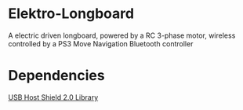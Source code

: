 Elektro-Longboard
=================

A electric driven longboard, powered by a RC 3-phase motor, wireless controlled by a PS3 Move Navigation Bluetooth controller

# Dependencies

[USB Host Shield 2.0 Library](https://github.com/felis/USB_Host_Shield_2.0)

